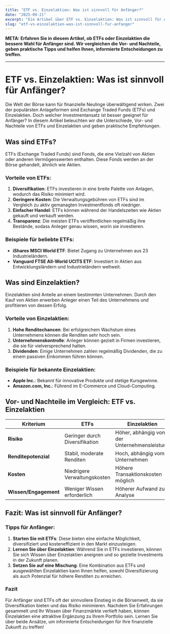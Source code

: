 ```yaml
---
title: "ETF vs. Einzelaktien: Was ist sinnvoll für Anfänger?"
date: "2025-09-21"
excerpt: "Ein Artikel über ETF vs. Einzelaktien: Was ist sinnvoll für Anfänger?."
slug: "etf-vs-einzelaktien-was-ist-sinnvoll-fur-anfanger"
---
```


**META: Erfahren Sie in diesem Artikel, ob ETFs oder Einzelaktien die bessere Wahl für Anfänger sind. Wir vergleichen die Vor- und Nachteile, geben praktische Tipps und helfen Ihnen, informierte Entscheidungen zu treffen.**

---

# ETF vs. Einzelaktien: Was ist sinnvoll für Anfänger?

Die Welt der Börse kann für finanzielle Neulinge überwältigend wirken. Zwei der populärsten Anlageformen sind Exchange Traded Funds (ETFs) und Einzelaktien. Doch welcher Investmentansatz ist besser geeignet für Anfänger? In diesem Artikel beleuchten wir die Unterschiede, Vor- und Nachteile von ETFs und Einzelaktien und geben praktische Empfehlungen.

## Was sind ETFs?

ETFs (Exchange Traded Funds) sind Fonds, die eine Vielzahl von Aktien oder anderen Vermögenswerten enthalten. Diese Fonds werden an der Börse gehandelt, ähnlich wie Aktien.

### Vorteile von ETFs:

1. **Diversifikation**: ETFs investieren in eine breite Palette von Anlagen, wodurch das Risiko minimiert wird.
2. **Geringere Kosten**: Die Verwaltungsgebühren von ETFs sind im Vergleich zu aktiv gemanagten Investmentfonds oft niedriger.
3. **Einfacher Handel**: ETFs können während der Handelszeiten wie Aktien gekauft und verkauft werden.
4. **Transparenz**: Die meisten ETFs veröffentlichen regelmäßig ihre Bestände, sodass Anleger genau wissen, worin sie investieren.

### Beispiele für beliebte ETFs:

- **iShares MSCI World ETF**: Bietet Zugang zu Unternehmen aus 23 Industrieländern.
- **Vanguard FTSE All-World UCITS ETF**: Investiert in Aktien aus Entwicklungsländern und Industrieländern weltweit.

## Was sind Einzelaktien?

Einzelaktien sind Anteile an einem bestimmten Unternehmen. Durch den Kauf von Aktien erwerben Anleger einen Teil des Unternehmens und profitieren von dessen Erfolg.

### Vorteile von Einzelaktien:

1. **Hohe Renditechancen**: Bei erfolgreichem Wachstum eines Unternehmens können die Renditen sehr hoch sein.
2. **Unternehmenskontrolle**: Anleger können gezielt in Firmen investieren, die sie für vielversprechend halten.
3. **Dividenden**: Einige Unternehmen zahlen regelmäßig Dividenden, die zu einem passiven Einkommen führen können.

### Beispiele für bekannte Einzelaktien:

- **Apple Inc.**: Bekannt für innovative Produkte und stetige Kursgewinne.
- **Amazon.com, Inc.**: Führend im E-Commerce und Cloud-Computing.

## Vor- und Nachteile im Vergleich: ETF vs. Einzelaktien

| Kriterium             | ETFs                              | Einzelaktien                     |
|-----------------------|-----------------------------------|----------------------------------|
| **Risiko**            | Geringer durch Diversifikation    | Höher, abhängig von der Unternehmensleistung |
| **Renditepotenzial**  | Stabil, moderate Renditen         | Hoch, abhängig vom Unternehmen    |
| **Kosten**            | Niedrigere Verwaltungskosten       | Höhere Transaktionskosten möglich |
| **Wissen/Engagement** | Weniger Wissen erforderlich        | Höherer Aufwand zur Analyse      |

## Fazit: Was ist sinnvoll für Anfänger?

### Tipps für Anfänger:

1. **Starten Sie mit ETFs**: Diese bieten eine einfache Möglichkeit, diversifiziert und kosteneffizient in den Markt einzusteigen.
2. **Lernen Sie über Einzelaktien**: Während Sie in ETFs investieren, können Sie sich Wissen über Einzelaktien aneignen und so gezielte Investments in der Zukunft planen.
3. **Setzen Sie auf eine Mischung**: Eine Kombination aus ETFs und ausgewählten Einzelaktien kann Ihnen helfen, sowohl Diversifizierung als auch Potenzial für höhere Renditen zu erreichen.

### Fazit

Für Anfänger sind ETFs oft der sinnvollere Einstieg in die Börsenwelt, da sie Diversifikation bieten und das Risiko minimieren. Nachdem Sie Erfahrungen gesammelt und Ihr Wissen über Finanzmärkte vertieft haben, können Einzelaktien eine attraktive Ergänzung zu Ihrem Portfolio sein. Lernen Sie über beide Ansätze, um informierte Entscheidungen für Ihre finanzielle Zukunft zu treffen!
